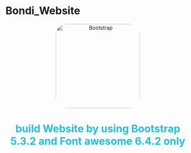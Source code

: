 # Bondi_Website

<div align="center">
				<img src="https://upload.wikimedia.org/wikipedia/commons/b/b2/Bootstrap_logo.svg" width="230" alt="Bootstrap" style="border-radius:30px;">
</div><div align="center">
        <h1 style="color:#20C0E0">build Website by using Bootstrap 5.3.2 and Font awesome 6.4.2 only</h1>
 </div>

 
